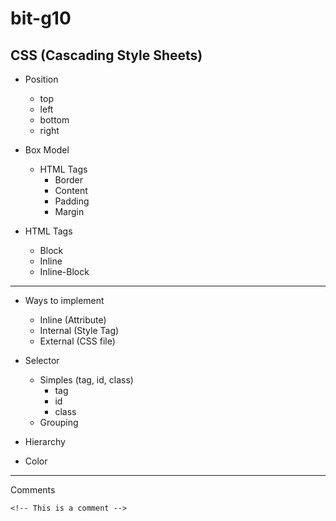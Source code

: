 # bit-g10
## CSS (Cascading Style Sheets)
* Position
  - top
  - left
  - bottom
  - right

* Box Model
  * HTML Tags
    - Border
    - Content
    - Padding
    - Margin

* HTML Tags
  - Block
  - Inline
  - Inline-Block
---
* Ways to implement
  - Inline (Attribute)
  - Internal (Style Tag)
  - External (CSS file)

* Selector
  * Simples (tag, id, class)
    - tag
    - id
    - class
  - Grouping

* Hierarchy

* Color

---
Comments
```
<!-- This is a comment -->
```